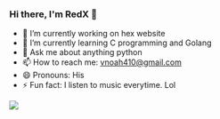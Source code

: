 ### Hi there, I'm RedX 👋


- 🔭 I’m currently working on hex website
- 🌱 I’m currently learning C programming and Golang
- 💬 Ask me about anything python
- 📫 How to reach me: vnoah410@gmail.com
- 😄 Pronouns: His
- ⚡ Fun fact: I listen to music everytime. Lol

<img src="https://github-readme-stats.vercel.app/api/top-langs/?username=Unique-Red&layout=compact">
